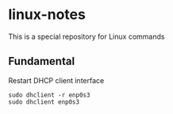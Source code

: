 # linux-notes
This is a special repository for Linux commands

## Fundamental
Restart DHCP client interface

    sudo dhclient -r enp0s3
    sudo dhclient enp0s3

